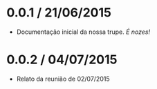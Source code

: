 0.0.1 / 21/06/2015
==================

  * Documentação inicial da nossa trupe. *É nozes!*

0.0.2 / 04/07/2015
==================

  * Relato da reunião de 02/07/2015


